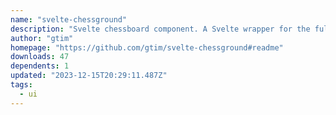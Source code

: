 ```yaml
---
name: "svelte-chessground"
description: "Svelte chessboard component. A Svelte wrapper for the full-featured Chessground chess UI."
author: "gtim"
homepage: "https://github.com/gtim/svelte-chessground#readme"
downloads: 47
dependents: 1
updated: "2023-12-15T20:29:11.487Z"
tags: 
  - ui
---
```

